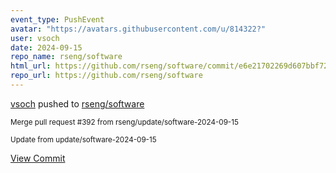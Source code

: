 ```yaml
---
event_type: PushEvent
avatar: "https://avatars.githubusercontent.com/u/814322?"
user: vsoch
date: 2024-09-15
repo_name: rseng/software
html_url: https://github.com/rseng/software/commit/e6e21702269d607bbf7234d3237296a612158168
repo_url: https://github.com/rseng/software
---
```


<a href='https://github.com/vsoch' target='_blank'>vsoch</a> pushed to <a href='https://github.com/rseng/software' target='_blank'>rseng/software</a>

<small>Merge pull request #392 from rseng/update/software-2024-09-15

Update from update/software-2024-09-15</small>

<a href='https://github.com/rseng/software/commit/e6e21702269d607bbf7234d3237296a612158168' target='_blank'>View Commit</a>